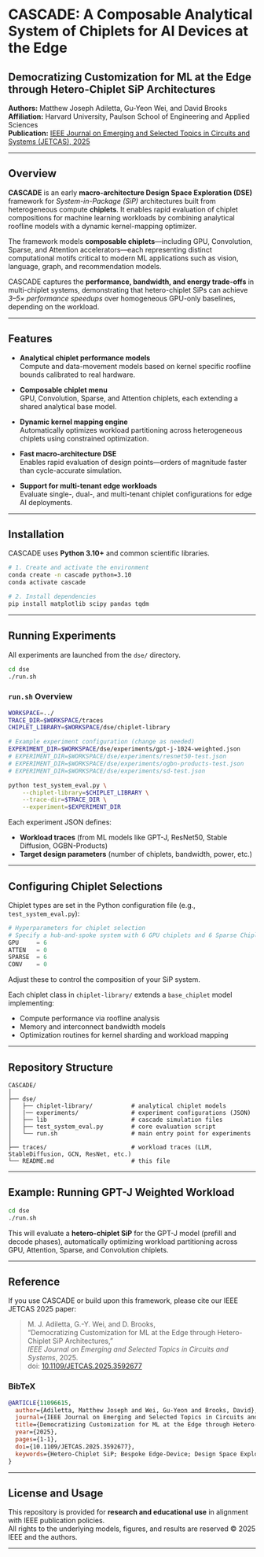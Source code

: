 # CASCADE: A Composable Analytical System of Chiplets for AI Devices at the Edge
## Democratizing Customization for ML at the Edge through Hetero-Chiplet SiP Architectures

**Authors:** Matthew Joseph Adiletta, Gu-Yeon Wei, and David Brooks  
**Affiliation:** Harvard University, Paulson School of Engineering and Applied Sciences  
**Publication:** [IEEE Journal on Emerging and Selected Topics in Circuits and Systems (JETCAS), 2025](https://ieeexplore.ieee.org/document/11096615)

---

## Overview

**CASCADE** is an early **macro-architecture Design Space Exploration (DSE)** framework for *System-in-Package (SiP)* architectures built from heterogeneous compute **chiplets**. It enables rapid evaluation of chiplet compositions for machine learning workloads by combining analytical roofline models with a dynamic kernel-mapping optimizer.

The framework models **composable chiplets**—including GPU, Convolution, Sparse, and Attention accelerators—each representing distinct computational motifs critical to modern ML applications such as vision, language, graph, and recommendation models.

CASCADE captures the **performance, bandwidth, and energy trade-offs** in multi-chiplet systems, demonstrating that hetero-chiplet SiPs can achieve *3–5× performance speedups* over homogeneous GPU-only baselines, depending on the workload.

---

## Features

- **Analytical chiplet performance models**  
  Compute and data-movement models based on kernel specific roofline bounds calibrated to real hardware.

- **Composable chiplet menu**  
  GPU, Convolution, Sparse, and Attention chiplets, each extending a shared analytical base model.

- **Dynamic kernel mapping engine**  
  Automatically optimizes workload partitioning across heterogeneous chiplets using constrained optimization.

- **Fast macro-architecture DSE**  
  Enables rapid evaluation of design points—orders of magnitude faster than cycle-accurate simulation.

- **Support for multi-tenant edge workloads**  
  Evaluate single-, dual-, and multi-tenant chiplet configurations for edge AI deployments.

---

## Installation

CASCADE uses **Python 3.10+** and common scientific libraries.

```bash
# 1. Create and activate the environment
conda create -n cascade python=3.10
conda activate cascade

# 2. Install dependencies
pip install matplotlib scipy pandas tqdm
```

---

## Running Experiments

All experiments are launched from the `dse/` directory.

```bash
cd dse
./run.sh
```

### `run.sh` Overview

```bash
WORKSPACE=../
TRACE_DIR=$WORKSPACE/traces
CHIPLET_LIBRARY=$WORKSPACE/dse/chiplet-library

# Example experiment configuration (change as needed)
EXPERIMENT_DIR=$WORKSPACE/dse/experiments/gpt-j-1024-weighted.json
# EXPERIMENT_DIR=$WORKSPACE/dse/experiments/resnet50-test.json
# EXPERIMENT_DIR=$WORKSPACE/dse/experiments/ogbn-products-test.json
# EXPERIMENT_DIR=$WORKSPACE/dse/experiments/sd-test.json

python test_system_eval.py \
    --chiplet-library=$CHIPLET_LIBRARY \
    --trace-dir=$TRACE_DIR \
    --experiment=$EXPERIMENT_DIR
```

Each experiment JSON defines:
- **Workload traces** (from ML models like GPT-J, ResNet50, Stable Diffusion, OGBN-Products)
- **Target design parameters** (number of chiplets, bandwidth, power, etc.)

---

## Configuring Chiplet Selections

Chiplet types are set in the Python configuration file (e.g., `test_system_eval.py`):

```python
# Hyperparameters for chiplet selection
# Specify a hub-and-spoke system with 6 GPU chiplets and 6 Sparse Chiplets
GPU     = 6
ATTEN   = 0
SPARSE  = 6
CONV    = 0
```

Adjust these to control the composition of your SiP system.

Each chiplet class in `chiplet-library/` extends a `base_chiplet` model implementing:
- Compute performance via roofline analysis
- Memory and interconnect bandwidth models
- Optimization routines for kernel sharding and workload mapping

---

## Repository Structure

```
CASCADE/
│
├── dse/
│   ├── chiplet-library/           # analytical chiplet models
│   |── experiments/               # experiment configurations (JSON)
│   ├── lib                        # cascade simulation files
│   ├── test_system_eval.py        # core evaluation script
│   └── run.sh                     # main entry point for experiments
│
├── traces/                        # workload traces (LLM, StableDiffusion, GCN, ResNet, etc.)
└── README.md                      # this file
```

---

## Example: Running GPT-J Weighted Workload

```bash
cd dse
./run.sh
```

This will evaluate a **hetero-chiplet SiP** for the GPT-J model (prefill and decode phases), automatically optimizing workload partitioning across GPU, Attention, Sparse, and Convolution chiplets.

---

## Reference

If you use CASCADE or build upon this framework, please cite our IEEE JETCAS 2025 paper:

> M. J. Adiletta, G.-Y. Wei, and D. Brooks,  
> “Democratizing Customization for ML at the Edge through Hetero-Chiplet SiP Architectures,”  
> *IEEE Journal on Emerging and Selected Topics in Circuits and Systems*, 2025.  
> doi: [10.1109/JETCAS.2025.3592677](https://doi.org/10.1109/JETCAS.2025.3592677)

### BibTeX
```bibtex
@ARTICLE{11096615,
  author={Adiletta, Matthew Joseph and Wei, Gu-Yeon and Brooks, David},
  journal={IEEE Journal on Emerging and Selected Topics in Circuits and Systems}, 
  title={Democratizing Customization for ML at the Edge through Hetero-Chiplet SiP Architectures}, 
  year={2025},
  pages={1-1},
  doi={10.1109/JETCAS.2025.3592677},
  keywords={Hetero-Chiplet SiP; Bespoke Edge-Device; Design Space Exploration; Chiplet Ecosystem; Machine Learning; Analytical models}
}
```

---

## License and Usage

This repository is provided for **research and educational use** in alignment with IEEE publication policies.  
All rights to the underlying models, figures, and results are reserved © 2025 IEEE and the authors.

---
